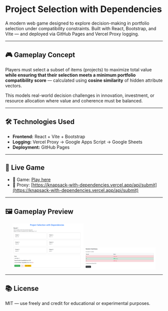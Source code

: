 # Project Selection with Dependencies

A modern web game designed to explore decision-making in portfolio selection under compatibility constraints. Built with React, Bootstrap, and Vite — and deployed via GitHub Pages and Vercel Proxy logging.

---

## 🎮 Gameplay Concept

Players must select a subset of items (projects) to maximize total value **while ensuring that their selection meets a minimum portfolio compatibility score** — calculated using **cosine similarity** of hidden attribute vectors.

This models real-world decision challenges in innovation, investment, or resource allocation where value and coherence must be balanced.

---

## 🛠 Technologies Used

- **Frontend:** React + Vite + Bootstrap
- **Logging:** Vercel Proxy → Google Apps Script → Google Sheets
- **Deployment:** GitHub Pages

---

## 🧩 Live Game

- 🧩 Game: [Play here](https://konstantinosstouras.github.io/lab/knapsack-with-dependencies)
- 🔁 Proxy: [https://knapsack-with-dependencies.vercel.app/api/submit](https://knapsack-with-dependencies.vercel.app/api/submit)

---

## 🖼️ Gameplay Preview

<p align="center">
  <img src="./docs/Screenshot1.png" alt="Gameplay Screenshot 1" width="45%" />
  <img src="./docs/Screenshot2.png" alt="Gameplay Screenshot 2" width="45%" />
</p>

---

## 📚 License

MIT — use freely and credit for educational or experimental purposes.
